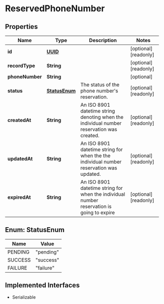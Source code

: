 

# ReservedPhoneNumber

## Properties

Name | Type | Description | Notes
------------ | ------------- | ------------- | -------------
**id** | [**UUID**](UUID.md) |  |  [optional] [readonly]
**recordType** | **String** |  |  [optional] [readonly]
**phoneNumber** | **String** |  |  [optional]
**status** | [**StatusEnum**](#StatusEnum) | The status of the phone number&#39;s reservation. |  [optional] [readonly]
**createdAt** | **String** | An ISO 8901 datetime string denoting when the individual number reservation was created. |  [optional] [readonly]
**updatedAt** | **String** | An ISO 8901 datetime string for when the the individual number reservation was updated. |  [optional] [readonly]
**expiredAt** | **String** | An ISO 8901 datetime string for when the individual number reservation is going to expire |  [optional] [readonly]



## Enum: StatusEnum

Name | Value
---- | -----
PENDING | &quot;pending&quot;
SUCCESS | &quot;success&quot;
FAILURE | &quot;failure&quot;


## Implemented Interfaces

* Serializable


